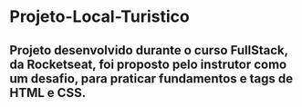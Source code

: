 # Projeto-Local-Turistico

<h2>Projeto desenvolvido durante o curso FullStack, da Rocketseat, foi proposto pelo instrutor como um desafio, para praticar fundamentos e tags de HTML e CSS.</h2>
